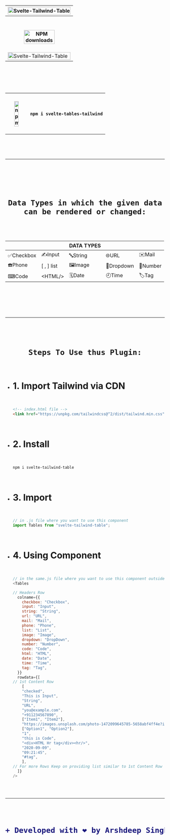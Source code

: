 <h1 align="center">
  <table><tr><th><img width=100% src="https://user-images.githubusercontent.com/56549294/125154417-94477180-e177-11eb-8772-0167bdd7d3b4.png" alt="Svelte-Tailwind-Table"/></th></tr><tr><th><br><br><span class="badge-npmdownloads"><a href="https://npmjs.org/package/svelte-tables-tailwind" title="View this project on NPM"><img width=70% src="https://img.shields.io/npm/dm/svelte-tables-tailwind.svg" alt="NPM downloads" /></a></span><br><br></th></tr><tr><td><img width=100% src="https://user-images.githubusercontent.com/56549294/125154425-a2958d80-e177-11eb-8741-68707caf8156.png" alt="Svelte-Tailwind-Table"/></td></tr>
</table>
<br>
<br>
  <table><tr><th><a href="https://www.npmjs.com/package/svelte-tables-tailwind"><img width=50% src="https://user-images.githubusercontent.com/56549294/125153433-49c2f680-e171-11eb-93ec-7e0fba7703a8.png" alt="npm"/></a><br></th><th><br><br>

```
npm i svelte-tables-tailwind
```


<br></th></tr></table>
<br>
<hr>
<br>
<br>

```Data Types in which the given data can be rendered or changed:```


<br>


|||DATA TYPES|||
|---|---|---|---|---|
|✅Checkbox|✍️Input|🔤String|🌐URL|✉️Mail|
|☎️Phone|[ , ] list|🖼Image|🔽Dropdown|🔢Number|
|⌨Code|<span><</span>HTML/>|🗓Date|🕘Time|🏷Tag|


<br>
<br>
  <hr>
<br>
<br>
  <code align="center">Steps To Use thus Plugin:</code>
  </h1>
  <br>
<ul>
<li><h1> 1. Import Tailwind via CDN</h1> <br>


```html
<!-- index.html file -->
<link href="https://unpkg.com/tailwindcss@^2/dist/tailwind.min.css" rel="stylesheet">
```

</li>
  <br>
<li><h1> 2. Install</h1> <br>


```bash
npm i svelte-tailwind-table
```

</li>
<br>

<li><h1> 3. Import</h1> <br>


```javascript
// in .js file where you want to use this component
import Tables from "svelte-tailwind-table";
```

</li>
  <br>
<li><h1> 4. Using Component</h1> <br>

```javascript
// in the same.js file where you want to use this component outside <script></script> tag
<Tables

// Headers Row
  colname={{
    checkbox: "Checkbox",
    input: "Input",
    string: "String",
    url: "URL",
    mail: "Mail",
    phone: "Phone",
    list: "List",
    image: "Image",
    dropdown: "DropDown",
    number: "Number",
    code: "Code",
    html: "HTML",
    date: "Date",
    time: "Time",
    tag: "Tag",
  }}
  rowdata={[
// 1st Content Row
    [
    "checked",
    "This is Input",
    "String",
    "URL",
    "you@example.com",
    "+911234567890",
    ["Item1", "Item2"],
    "https://images.unsplash.com/photo-1472099645785-5658abf4ff4e?ixlib=rb-1.2.1&ixid=eyJhcHBfaWQiOjEyMDd9&auto=format&fit=facearea&facepad=2&w=256&h=256&q=80",
    ["Option1", "Option2"],
    "1",
    "this is Code",
    "<div>HTML Hr tag</div><hr/>",
    "2020-09-09",
    "09:21:45",
    "#tag",
    ],
// For more Rows Keep on providing list similar to 1st Content Row
  ]}
/>
```

</li>
  </ul>
<br>
<br>
  <hr>
<br>
<br>

<h1 align="center">


```diff
+ Developed with ❤️ by Arshdeep Singh
```

</h1>
